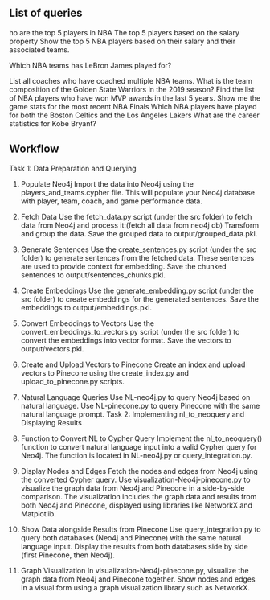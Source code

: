 List of queries
------------------
ho are the top 5 players in NBA
The top 5 players based on the salary property
Show the top 5 NBA players based on their salary and their associated teams.

Which NBA teams has LeBron James played for?

List all coaches who have coached multiple NBA teams.
What is the team composition of the Golden State Warriors in the 2019 season?
Find the list of NBA players who have won MVP awards in the last 5 years.
Show me the game stats for the most recent NBA Finals
Which NBA players have played for both the Boston Celtics and the Los Angeles Lakers
What are the career statistics for Kobe Bryant?

Workflow
-------
Task 1: Data Preparation and Querying
1. Populate Neo4j
    Import the data into Neo4j using the players_and_teams.cypher file. This will populate your Neo4j database with player, team, coach, and game performance data.

2. Fetch Data
   Use the fetch_data.py script (under the src folder) to fetch data from Neo4j and process it:(fetch all data from neo4j db)
   Transform and group the data.
   Save the grouped data to output/grouped_data.pkl.
3. Generate Sentences
   Use the create_sentences.py script (under the src folder) to generate sentences from the fetched data. These sentences are used to provide context for embedding.
   Save the chunked sentences to output/sentences_chunks.pkl.
4. Create Embeddings
   Use the generate_embedding.py script (under the src folder) to create embeddings for the generated sentences.
   Save the embeddings to output/embeddings.pkl.
5. Convert Embeddings to Vectors
   Use the convert_embeddings_to_vectors.py script (under the src folder) to convert the embeddings into vector format.
   Save the vectors to output/vectors.pkl.
6. Create and Upload Vectors to Pinecone
   Create an index and upload vectors to Pinecone using the create_index.py and upload_to_pinecone.py scripts.
7. Natural Language Queries
   Use NL-neo4j.py to query Neo4j based on natural language.
   Use NL-pinecone.py to query Pinecone with the same natural language prompt.
   Task 2: Implementing nl_to_neoquery and Displaying Results
1. Function to Convert NL to Cypher Query
   Implement the nl_to_neoquery() function to convert natural language input into a valid Cypher query for Neo4j.
   The function is located in NL-neo4j.py or query_integration.py.
2. Display Nodes and Edges
   Fetch the nodes and edges from Neo4j using the converted Cypher query.
   Use visualization-Neo4j-pinecone.py to visualize the graph data from Neo4j and Pinecone in a side-by-side comparison.
   The visualization includes the graph data and results from both Neo4j and Pinecone, displayed using libraries like NetworkX and Matplotlib.
3. Show Data alongside Results from Pinecone
   Use query_integration.py to query both databases (Neo4j and Pinecone) with the same natural language input.
   Display the results from both databases side by side (first Pinecone, then Neo4j).
4. Graph Visualization
   In visualization-Neo4j-pinecone.py, visualize the graph data from Neo4j and Pinecone together.
   Show nodes and edges in a visual form using a graph visualization library such as NetworkX.